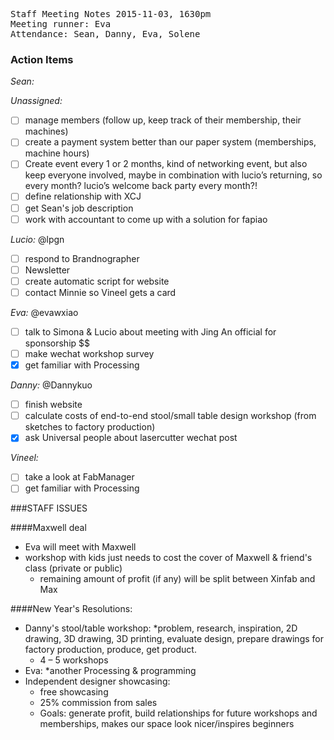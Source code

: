 <pre>
Staff Meeting Notes 2015-11-03, 1630pm
Meeting runner: Eva
Attendance: Sean, Danny, Eva, Solene
</pre>

### Action Items

*Sean:*

*Unassigned:*
- [ ] manage members (follow up, keep track of their membership, their machines)
- [ ] create a payment system better than our paper system (memberships, machine hours)
- [ ] Create event every 1 or 2 months, kind of networking event, but also keep everyone involved, maybe in combination with lucio’s returning, so every month? lucio’s welcome back party every month?!
- [ ] define relationship with XCJ
- [ ] get Sean's job description
- [ ] work with accountant to come up with a solution for fapiao

*Lucio:* @lpgn
- [ ] respond to Brandnographer
- [ ] Newsletter
- [ ] create automatic script for website
- [ ] contact Minnie so Vineel gets a card

*Eva:* @evawxiao
- [ ] talk to Simona & Lucio about meeting with Jing An official for sponsorship $$
- [ ] make wechat workshop survey
- [x] get familiar with Processing

*Danny:* @Dannykuo
- [ ] finish website
- [ ] calculate costs of end-to-end stool/small table design workshop (from sketches to factory production)
- [x] ask Universal people about lasercutter wechat post

*Vineel:* 
- [ ] take a look at FabManager
- [ ] get familiar with Processing

###STAFF ISSUES

####Maxwell deal
* Eva will meet with Maxwell
* workshop with kids just needs to cost the cover of Maxwell & friend's class (private or public) 
  * remaining amount of profit (if any) will be split between Xinfab and Max
  
####New Year's Resolutions:
* Danny's stool/table workshop:
  *problem, research, inspiration, 2D drawing, 3D drawing, 3D printing, evaluate design, prepare drawings for factory production, produce, get product.
  * 4 – 5 workshops
* Eva:
  *another Processing & programming
* Independent designer showcasing:
  * free showcasing
  * 25% commission from sales
  * Goals: generate profit, build relationships for future workshops and memberships, makes our space look nicer/inspires beginners


